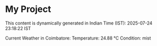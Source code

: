 # My Project

This content is dynamically generated in Indian Time (IST): 2025-07-24 23:18:22 IST


Current Weather in Coimbatore:
Temperature: 24.88 °C
Condition: mist
